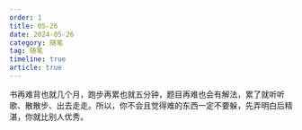 ```yaml
---
order: 1
title: 05-26
date: 2024-05-26
category: 随笔
tag: 随笔
timeline: true
article: true
---
```


书再难背也就几个月，跑步再累也就五分钟，题目再难也会有解法，累了就听听歌、散散步、出去走走。所以，你不会且觉得难的东西一定不要躲，先弄明白后精湛，你就比别人优秀。